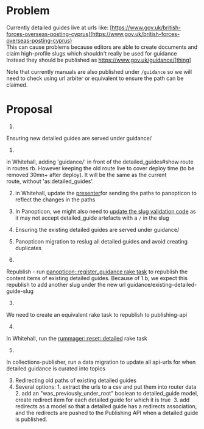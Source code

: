 # Problem

Currently detailed guides live at urls like: [https://www.gov.uk/british-forces-overseas-posting-cyprus](https://www.gov.uk/british-forces-overseas-posting-cyprus)  
This can cause problems because editors are able to create documents and claim high-profile slugs which shouldn't really be used for guidance  
Instead they should be published as https://www.gov.uk/guidance/[thing]

Note that currently manuals are also published under `/guidance` so we will need to check using url arbiter or equivalent to ensure the path can be claimed.

# Proposal

1. 

Ensuring new detailed guides are served under guidance/

  1. 

in Whitehall, adding 'guidance/' in front of the detailed\_guides#show route in routes.rb. However keeping the old route live to cover deploy time (to be removed 30mn+ after deploy). It will be the same as the current route,&nbsp;without 'as:detailed\_guides'.

  2. in Whitehall, update&nbsp;the [presenter](https://github.com/alphagov/whitehall/blob/master/app/models/registerable_edition.rb#L26-L32)for sending the paths to panopticon to reflect the changes in the paths
  3. In Panopticon, we&nbsp;might also need to [update the slug validation code](https://github.com/alphagov/govuk_content_models/blob/master/app/validators/slug_validator.rb) as it may not accept detailed\_guide artefacts with a `/` in the slug  
  
2. Ensuring the existing detailed guides are served under guidance/
  1. Panopticon migration to reslug all detailed guides and avoid creating duplicates
  2. 

Republish - run [panopticon::register\_guidance rake task](https://github.com/alphagov/whitehall/blob/master/lib/tasks/panopticon.rake#L24)&nbsp;to republish the content items of existing detailed guides. Because of 1.b, we expect this republish to add another slug under the new url guidance/existing-detailed-guide-slug

  3. 

We need to create an equivalent rake task to republish to publishing-api

  4. 

In Whitehall, run the [rummager::reset::detailed](https://github.com/alphagov/whitehall/blob/master/lib/tasks/rummager.rake#L44) rake task

  5. 

In collections-publisher, run a data migration to update all api-urls for when detailed guidance is curated into topics

3. Redirecting old paths of existing detailed guides
  1. Several options:
    1. extract the urls to a csv and put them into router data
    2. add an "was\_previously\_under\_root" boolean to detailed\_guide model, create redirect item for each detailed guide for which it is true&nbsp;
    3. add redirects as a model so that a detailed guide has a redirects association, and the redirects are pushed to the Publishing API when a detailed guide is published.

&nbsp;


